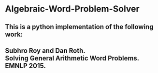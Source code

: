 # Algebraic-Word-Problem-Solver
This is a python implementation of the following work:
-----
Subhro Roy and Dan Roth.  
  Solving General Arithmetic Word Problems.  
  EMNLP 2015.
-----
